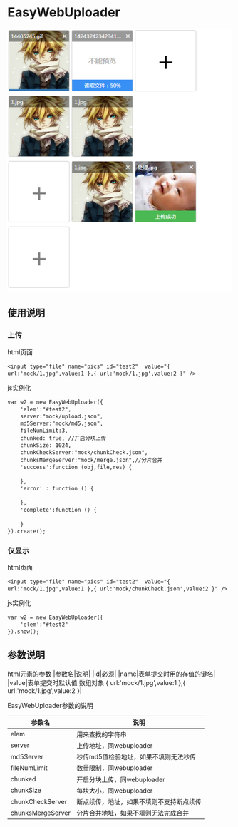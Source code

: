 # EasyWebUploader

![image](doc/xiaoguo.png)

## 使用说明
### 上传
html页面
```
<input type="file" name="pics" id="test2"  value="{ url:'mock/1.jpg',value:1 },{ url:'mock/1.jpg',value:2 }" />
```

js实例化
```
var w2 = new EasyWebUploader({
    'elem':"#test2",
    server:"mock/upload.json",
    md5Server:"mock/md5.json",
    fileNumLimit:3,
    chunked: true, //开启分块上传
    chunkSize: 1024,
    chunkCheckServer:"mock/chunkCheck.json",
    chunksMergeServer:"mock/merge.json",//分片合并
    'success':function (obj,file,res) {

    },
    'error' : function () {

    },
    'complete':function () {

    }
}).create();
```

### 仅显示

html页面
```
<input type="file" name="pics" id="test2"  value="{ url:'mock/1.jpg',value:1 },{ url:'mock/chunkCheck.json',value:2 }" />
```

js实例化
```
var w2 = new EasyWebUploader({
    'elem':"#test2"
}).show();
```


## 参数说明

html元素的参数
|参数名|说明|
|id|必须|
|name|表单提交时用的存值的键名|
|value|表单提交时默认值 数组对象 { url:'mock/1.jpg',value:1 },{ url:'mock/1.jpg',value:2 }|

EasyWebUploader参数的说明

|参数名|说明|
|---|---|
|elem|用来查找的字符串|
|server|上传地址，同webuploader|
|md5Server|秒传md5值检验地址，如果不填则无法秒传|
|fileNumLimit|数量限制，同webuploader|
|chunked|开启分块上传，同webuploader|
|chunkSize|每块大小，同webuploader|
|chunkCheckServer|断点续传，地址，如果不填则不支持断点续传|
|chunksMergeServer|分片合并地址，如果不填则无法完成合并|
